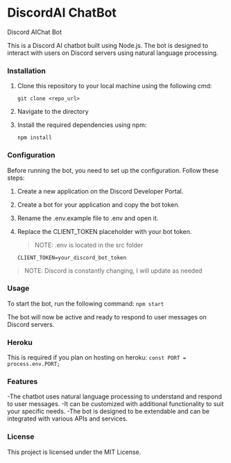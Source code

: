 # DiscordAI ChatBot
 Discord AIChat Bot


This is a Discord AI chatbot built using Node.js. The bot is designed to interact with users on Discord servers using natural language processing.

### Installation
1. Clone this repository to your local machine using the following cmd:
   ```
   git clone <repo_url>
   ```
2. Navigate to the directory
   
3. Install the required dependencies using npm:
    ```
    npm install
    ```

### Configuration
Before running the bot, you need to set up the configuration. Follow these steps:

1. Create a new application on the Discord Developer Portal.

2. Create a bot for your application and copy the bot token.

3. Rename the .env.example file to .env and open it.

4. Replace the CLIENT_TOKEN placeholder with your bot token.
    > NOTE: .env is located in the src folder
    ```
    CLIENT_TOKEN=your_discord_bot_token
    ```
>NOTE: Discord is constantly changing, I will update as needed

### Usage
To start the bot, run the following command:
    ```
    npm start
    ```

The bot will now be active and ready to respond to user messages on Discord servers.

### Heroku
This is required if you plan on hosting on heroku:
    ```
    const PORT = process.env.PORT; 
    ```

### Features
-The chatbot uses natural language processing to understand and respond to user messages.
-It can be customized with additional functionality to suit your specific needs.
-The bot is designed to be extendable and can be integrated with various APIs and services.

### License
This project is licensed under the MIT License.


